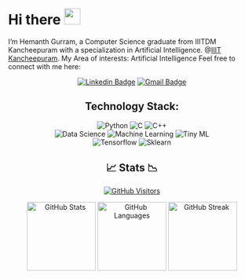 # Hi there <img src="wave.gif" width=33>

I’m Hemanth Gurram, a Computer Science graduate from IIITDM Kancheepuram with a specialization in Artificial Intelligence. @[IIIT Kancheepuram](https://www.iiitdm.ac.in/).
My Area of interests:
Artificial Intelligence
Feel free to connect with me here:
<div align="center">

[![Linkedin Badge](https://img.shields.io/badge/linkedin-181825?style=for-the-badge&logo=linkedin&logoColor=0A66C2&link=https:/www.linkedin.com/in/gurram-hemanth-a99878289)](https://www.linkedin.com/in/gurram-hemanth-a99878289)
[![Gmail Badge](https://img.shields.io/badge/gmail-181825?style=for-the-badge&logo=gmail&logoColor=EA4335&link=mailto:gurramhemanth0629@gmail.com)](mailto:gurramhemanth0629@gmail.com)


## Technology Stack:
![Python](https://img.shields.io/badge/Python-3776AB?style=for-the-badge&logo=python&logoColor=white)
![C](https://img.shields.io/badge/C-00599C?style=for-the-badge&logo=c&logoColor=white)
![C++](https://img.shields.io/badge/C++-00599C?style=for-the-badge&logo=cplusplus&logoColor=white)
<br>
![Data Science](https://img.shields.io/badge/Data%20Science-3776AB?style=for-the-badge&logo=datascience&logoColor=white)
![Machine Learning](https://img.shields.io/badge/Machine%20Learning-3776AB?style=for-the-badge&logo=machinelearning&logoColor=white)
![Tiny ML](https://img.shields.io/badge/Tiny%20ML-3776AB?style=for-the-badge&logo=machinelearning&logoColor=white)
<br>
![Tensorflow](https://img.shields.io/badge/TensorFlow-3776AB?style=for-the-badge&logo=machinelearning&logoColor=white)
![Sklearn](https://img.shields.io/badge/Sklearn-3776AB?style=for-the-badge&logo=machinelearning&logoColor=white)
<br>

## 📈 Stats 📉

[![GitHub Visitors](https://api.visitorbadge.io/api/visitors?path=https%3A%2F%2Fgithub.com%2Hemanth-0629&label=profile%20views&labelColor=%231e1e2e&countColor=%23cba6f7)](https://visitorbadge.io/status?path=https%3A%2F%2Fgithub.com%2FHemanth-0629)


<a>
  <img height=140 src="https://github-readme-stats.vercel.app/api?username=Hemanth-0629&show_icons=true&bg_color=1e1e2e&text_color=cdd6f4&icon_color=cba6f7&title_color=94e2d5" alt="GitHub Stats">
</a>
<a>
  <img height=140 src="https://github-readme-stats.vercel.app/api/top-langs/?username=Hemanth-0629&layout=compact&exclude_repo=ADS-lab,TSP-using-GA,PR-ML-Lab&bg_color=1e1e2e&text_color=cdd6f4&icon_color=cba6f7&title_color=94e2d5" alt="GitHub Languages">
</a>

<img height=140 src="https://streak-stats.demolab.com?user=Hemanth-0629&theme=catppuccin-mocha&exclude_days=Sat%2CSun" alt="GitHub Streak">





</div>
